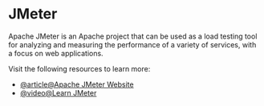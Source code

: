# JMeter

Apache JMeter is an Apache project that can be used as a load testing tool for analyzing and measuring the performance of a variety of services, with a focus on web applications.

Visit the following resources to learn more:

- [@article@Apache JMeter Website](https://jmeter.apache.org/)
- [@video@Learn JMeter](https://www.youtube.com/playlist?list=PLJ9A48W0kpRIjLkZ32Do9yDZXnnm7_uj_)
